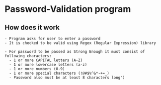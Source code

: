 # Password-Validation program

## How does it work

    - Program asks for user to enter a password
    - It is checked to be valid using Regex (Regular Expression) library
  
    - For password to be passed as Strong Enough it must consist of following characters: 
      - 1 or more CAPITAL letters (A-Z)
      - 1 or more lowercase letters (a-z)
      - 1 or more numbers (0-9)
      - 1 or more special characters (!@#$%^&*-+=_)
      - Password also must be at least 8 characters long")